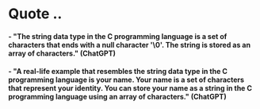 # Quote ..

#### - "The string data type in the C programming language is a set of characters that ends with a null character '\\0'. The string is stored as an array of characters." (ChatGPT)

#### - "A real-life example that resembles the string data type in the C programming language is your name. Your name is a set of characters that represent your identity. You can store your name as a string in the C programming language using an array of characters." (ChatGPT)
